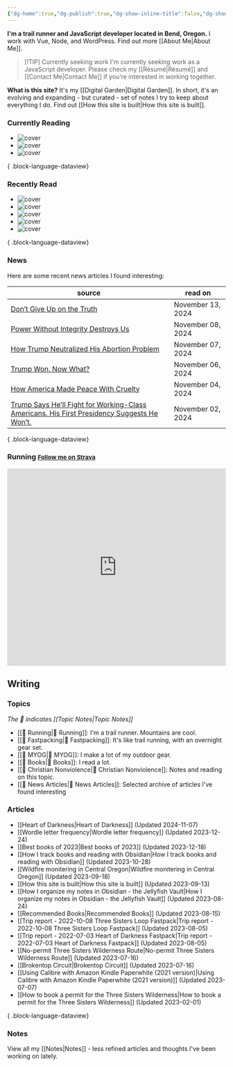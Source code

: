 ```yaml
---
{"dg-home":true,"dg-publish":true,"dg-show-inline-title":false,"dg-show-backlinks":false,"title":"JavaScript Development | Trail Running | Fastpacking","permalink":"/index/","tags":["gardenEntry"],"dgPassFrontmatter":true}
---
```



<div class="hc"><div class="hc__left">

**I'm a trail runner and JavaScript developer located in Bend, Oregon.** I work with Vue, Node, and WordPress. Find out more [[About Me\|About Me]].


> [!TIP] Currently seeking work
> I'm currently seeking work as a JavaScript developer. Please check my [[Résumé\|Résumé]] and [[Contact Me\|Contact Me]] if you’re interested in working together.

**What is this site?** It's my [[Digital Garden\|Digital Garden]]. In short, it's an evolving and expanding - but curated - set of notes I try to keep about everything I do. Find out [[How this site is built\|How this site is built]].

### Currently Reading

<div class="book-covers">

- ![cover](https://books.google.com/books/publisher/content/images/frontcover/uzw_DQAAQBAJ?fife=w600-h900&source=gbs_api)
- ![cover](https://books.google.com/books/publisher/content/images/frontcover/TKGsDwAAQBAJ?fife=w600-h900&source=gbs_api)
- ![cover](https://books.google.com/books/publisher/content/images/frontcover/_JJOBAAAQBAJ?fife=w600-h900&source=gbs_api)

{ .block-language-dataview}

</div>

### Recently Read

<div class="book-covers">

- ![cover](https://books.google.com/books/publisher/content/images/frontcover/9uixdB7XCP4C?fife=w600-h900&source=gbs_api)
- ![cover](https://books.google.com/books/publisher/content/images/frontcover/6vZaPZruwioC?fife=w600-h900&source=gbs_api)
- ![cover](https://books.google.com/books/publisher/content/images/frontcover/vo2OnAEACAAJ?fife=w600-h900&source=gbs_api)
- ![cover](https://images-na.ssl-images-amazon.com/images/S/compressed.photo.goodreads.com/books/1403941587i/17934530.jpg)
- ![cover](https://books.google.com/books/publisher/content/images/frontcover/P9WqDAAAQBAJ?fife=w600-h900&source=gbs_api)

{ .block-language-dataview}

</div>

### News

Here are some recent news articles I found interesting:

| source                                                                                                                                                              | read on           |
| ------------------------------------------------------------------------------------------------------------------------------------------------------------------- | ----------------- |
| [Don’t Give Up on the Truth](https://www.theatlantic.com/politics/archive/2024/11/america-trump-different-now/680637/)                                              | November 13, 2024 |
| [Power Without Integrity Destroys Us](https://www.christianitytoday.com/2024/11/power-without-integrity-election-evangelicals-trump/)                               | November 08, 2024 |
| [How Trump Neutralized His Abortion Problem](https://www.theatlantic.com/politics/archive/2024/11/abortion-rights-ballot-measures/680567/)                          | November 07, 2024 |
| [Trump Won. Now What?](https://www.theatlantic.com/politics/archive/2024/11/trump-wins-second-term-presidency/680546/)                                              | November 06, 2024 |
| [How America Made Peace With Cruelty](https://www.theatlantic.com/politics/archive/2024/11/trump-campaign-cruelty/680498/)                                          | November 04, 2024 |
| [Trump Says He’ll Fight for Working-Class Americans. His First Presidency Suggests He Won’t.](https://www.propublica.org/article/donald-trump-agenda-working-class) | November 02, 2024 |

{ .block-language-dataview}

### Running <small><a class="button" target="_blank" href="https://www.strava.com/athletes/aaronjamesyoung">Follow me on Strava</a></small>

<iframe height='454' width='100%' frameborder='0' allowtransparency='true' scrolling='no' src='https://www.strava.com/athletes/1057219/latest-rides/ed2151117df36fe681b40b6883a1d116e9c6b39b'></iframe>

</div><div class="hc__right">

## Writing

### Topics

*The 📘 indicates [[Topic Notes\|Topic Notes]]*

* [[📘 Running\|📘 Running]]: I'm a trail runner. Mountains are cool.
* [[📘 Fastpacking\|📘 Fastpacking]]: It's like trail running, with an overnight gear set.
* [[📘 MYOG\|📘 MYOG]]: I make a lot of my outdoor gear.
* [[📘 Books\|📘 Books]]: I read a lot.
* [[📘 Christian Nonviolence\|📘 Christian Nonviolence]]: Notes and reading on this topic.
* [[📘 News Articles\|📘 News Articles]]: Selected archive of articles I've found interesting

### Articles

- [[Heart of Darkness\|Heart of Darkness]] (Updated 2024-11-07)
- [[Wordle letter frequency\|Wordle letter frequency]] (Updated 2023-12-24)
- [[Best books of 2023\|Best books of 2023]] (Updated 2023-12-18)
- [[How I track books and reading with Obsidian\|How I track books and reading with Obsidian]] (Updated 2023-10-28)
- [[Wildfire monitering in Central Oregon\|Wildfire monitering in Central Oregon]] (Updated 2023-09-18)
- [[How this site is built\|How this site is built]] (Updated 2023-09-13)
- [[How I organize my notes in Obsidian - the Jellyfish Vault\|How I organize my notes in Obsidian - the Jellyfish Vault]] (Updated 2023-08-24)
- [[Recommended Books\|Recommended Books]] (Updated 2023-08-15)
- [[Trip report - 2022-10-08 Three Sisters Loop Fastpack\|Trip report - 2022-10-08 Three Sisters Loop Fastpack]] (Updated 2023-08-05)
- [[Trip report - 2022-07-03 Heart of Darkness Fastpack\|Trip report - 2022-07-03 Heart of Darkness Fastpack]] (Updated 2023-08-05)
- [[No-permit Three Sisters Wilderness Route\|No-permit Three Sisters Wilderness Route]] (Updated 2023-07-16)
- [[Brokentop Circuit\|Brokentop Circuit]] (Updated 2023-07-16)
- [[Using Calibre with Amazon Kindle Paperwhite (2021 version)\|Using Calibre with Amazon Kindle Paperwhite (2021 version)]] (Updated 2023-07-07)
- [[How to book a permit for the Three Sisters Wilderness\|How to book a permit for the Three Sisters Wilderness]] (Updated 2023-02-01)

{ .block-language-dataview}

### Notes

View all my [[Notes\|Notes]] - less refined articles and thoughts I've been working on lately.

</div></div>